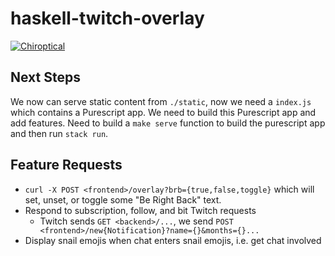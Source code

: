 # haskell-twitch-overlay

[![Chiroptical](https://img.shields.io/badge/twitch.tv-chiroptical-purple?logo=twitch&style=for-the-badge)](https://twitch.tv/chiroptical)

Next Steps
---

We now can serve static content from `./static`, now we need a `index.js` which
contains a Purescript app.  We need to build this Purescript app and add
features. Need to build a `make serve` function to build the purescript app
and then run `stack run`.

Feature Requests
---

- `curl -X POST <frontend>/overlay?brb={true,false,toggle}` which will set, unset, or
  toggle some "Be Right Back" text.
- Respond to subscription, follow, and bit Twitch requests
  - Twitch sends `GET <backend>/...`, we send `POST <frontend>/new{Notification}?name={}&months={}...`
- Display snail emojis when chat enters snail emojis, i.e. get chat involved
